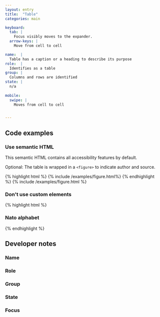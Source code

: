 ```yaml
---
layout: entry
title:  "Table"
categories: main

keyboard:
  tab: |
    Focus visibly moves to the expander.
  arrow-keys: |
    Move from cell to cell

name:  |
  Table has a caption or a heading to describe its purpose
role:  |
  Identifies as a table
group: |
  Columns and rows are identified
state: |
  n/a
          
mobile:
  swipe: |
    Moves from cell to cell


---
```



## Code examples

### Use semantic HTML
This semantic HTML contains all accessibility features by default. 

Optional: The table is wrapped in a `<figure>` to indicate author and source.

{% highlight html %}
{% include /examples/figure.html%}
{% endhighlight %}
{% include /examples/figure.html %}

### Don't use custom elements

{% highlight html %}
<h3 id="table-header">Nato alphabet</h3>
<div role="table">
  
</div>
{% endhighlight %}

## Developer notes

### Name

### Role

### Group

### State

### Focus

